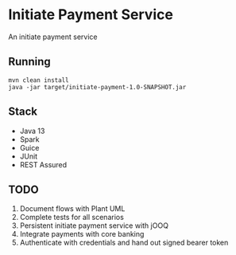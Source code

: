 # Initiate Payment Service
An initiate payment service

## Running
`mvn clean install` \
`java -jar target/initiate-payment-1.0-SNAPSHOT.jar`

## Stack
- Java 13
- Spark
- Guice
- JUnit
- REST Assured

## TODO
1. Document flows with Plant UML
2. Complete tests for all scenarios
3. Persistent initiate payment service with jOOQ
4. Integrate payments with core banking
5. Authenticate with credentials and hand out signed bearer token